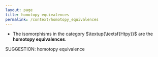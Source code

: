 ```yaml
---
layout: page
title: homotopy equivalences
permalink: /context/homotopy_equivalences
---
```

-  The isomorphisms in the category $\textup{\textsf{Htpy}}$ are the **homotopy equivalences**.

SUGGESTION: homotopy equivalence